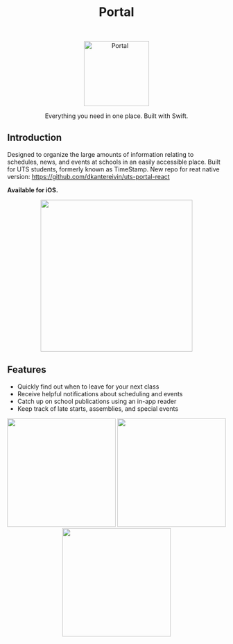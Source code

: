 <h1 align="center"> Portal </h1> <br>
<p align="center">
    <img alt="Portal" title="Portal" src="https://i.imgur.com/lVF6dK8.png" width="150">
</p>

<p align="center">
  Everything you need in one place. Built with Swift.
</p>

## Introduction

Designed to organize the large amounts of information relating to schedules, news, and events at schools in an easily accessible place. Built for UTS students, formerly known as TimeStamp. New repo for reat native version: https://github.com/dkantereivin/uts-portal-react

**Available for iOS.**

<p align="center">
  <img src = "https://i.imgur.com/waePluE.png" width=350>
</p>

## Features

* Quickly find out when to leave for your next class
* Receive helpful notifications about scheduling and events
* Catch up on school publications using an in-app reader
* Keep track of late starts, assemblies, and special events

<p align="center">
  <img src="https://i.imgur.com/jiQ3VVF.png" width="250" />
  <img src="https://i.imgur.com/JMQqZUU.png" width="250" /> 
  <img src="https://i.imgur.com/LmS5Q3x.png" width="250" />
</p>


